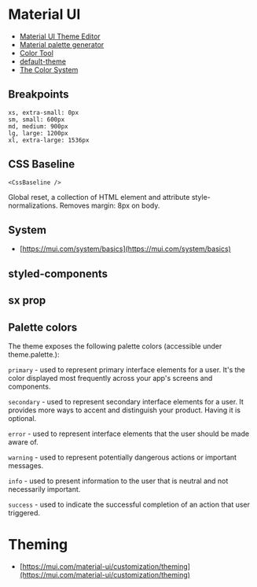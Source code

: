 # Material UI
* [Material UI Theme Editor](https://bareynol.github.io/mui-theme-creator/)
* [Material palette generator](https://material.io/inline-tools/color/)
* [Color Tool](https://m2.material.io/resources/color)
* [default-theme](https://mui.com/material-ui/customization/default-theme/)
* [The Color System](https://m2.material.io/design/color/the-color-system.html)

## Breakpoints
```
xs, extra-small: 0px
sm, small: 600px
md, medium: 900px
lg, large: 1200px
xl, extra-large: 1536px
```

## CSS Baseline
```<CssBaseline />```

Global reset, a collection of HTML element and attribute style-normalizations. Removes margin: 8px on body.

## System
* [https://mui.com/system/basics](https://mui.com/system/basics)

## styled-components

## sx prop


## Palette colors
The theme exposes the following palette colors (accessible under theme.palette.):

```primary``` - used to represent primary interface elements for a user. It's the color displayed most frequently across your app's screens and components.

```secondary``` - used to represent secondary interface elements for a user. It provides more ways to accent and distinguish your product. Having it is optional.

```error``` - used to represent interface elements that the user should be made aware of.

```warning``` - used to represent potentially dangerous actions or important messages.

```info``` - used to present information to the user that is neutral and not necessarily important.

```success``` - used to indicate the successful completion of an action that user triggered.

# Theming
* [https://mui.com/material-ui/customization/theming](https://mui.com/material-ui/customization/theming)
